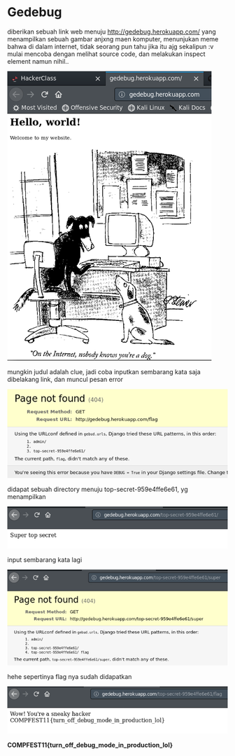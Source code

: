 # Gedebug

diberikan sebuah link web menuju http://gedebug.herokuapp.com/ yang menampilkan sebuah gambar anjxng maen komputer, menunjukan meme bahwa di dalam internet, tidak seorang pun tahu jika itu ajg sekalipun :v
mulai mencoba dengan melihat source code, dan melakukan inspect element namun nihil..

<img src="img/1.png">

mungkin judul adalah clue, jadi coba inputkan sembarang kata saja dibelakang link, dan muncul pesan error


<img src="img/2.png">

didapat sebuah directory menuju top-secret-959e4ffe6e61, yg menampilkan 


<img src="img/3.png">

input sembarang kata lagi


<img src="img/4.png">

hehe sepertinya flag nya sudah didapatkan 


<img src="img/5.png">

**COMPFEST11{turn_off_debug_mode_in_production_lol}**
